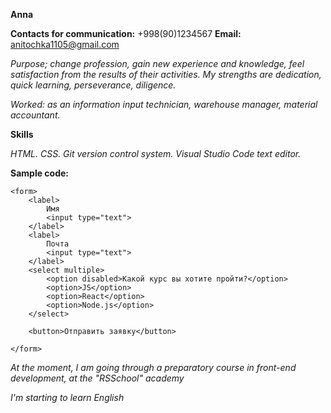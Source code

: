 **Anna**

**Contacts for communication:** +998(90)1234567
**Email:** anitochka1105@gmail.com

_Purpose; change profession, gain new experience and knowledge, feel satisfaction from the results of their activities. My strengths are dedication, quick learning, perseverance, diligence._

_Worked: as an information input technician, warehouse manager, material accountant._

**Skills**

_HTML._
_CSS._
_Git version control system._
_Visual Studio Code text editor._

**Sample code:**

```
<form>
    <label>
        Имя
        <input type="text">
    </label>
    <label>
        Почта
        <input type="text">
    </label>
    <select multiple>
        <option disabled>Какой курс вы хотите пройти?</option>
        <option>JS</option>
        <option>React</option>
        <option>Node.js</option>
    </select>

    <button>Отправить заявку</button>

</form>
```

_At the moment, I am going through a preparatory course in front-end development, at the "RSSchool" academy_

_I'm starting to learn English_
